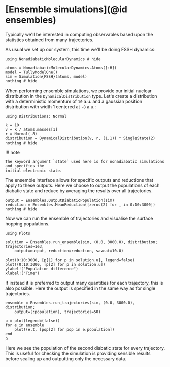 # [Ensemble simulations](@id ensembles)

Typically we'll be interested in computing observables based upon the statistics
obtained from many trajectories.

As usual we set up our system, this time we'll be doing FSSH dynamics:
```@example ensemble
using NonadiabaticMolecularDynamics # hide

atoms = NonadiabaticMolecularDynamics.Atoms([:H])
model = TullyModelOne()
sim = Simulation{FSSH}(atoms, model)
nothing # hide
```

When performing ensemble simulations, we provide our initial nuclear distribution in the
`DynamicalDistribution` type.
Let's create a distribution with a deterministic momentum of ``10`` a.u. and a
gaussian position distribution with width 1 centered at ``-8`` a.u.:
```@example ensemble
using Distributions: Normal

k = 10
v = k / atoms.masses[1]
r = Normal(-8)
distribution = DynamicalDistribution(v, r, (1,1)) * SingleState(2)
nothing # hide
```
!!! note

    The keyword argument `state` used here is for nonadiabatic simulations and specifies the
    initial electronic state.

The ensemble interface allows for specific outputs and reductions
that apply to these outputs.
Here we choose to output the populations of each diabatic state and reduce by averaging
the results over all trajectories.
```@example ensemble
output = Ensembles.OutputDiabaticPopulation(sim)
reduction = Ensembles.MeanReduction([zeros(2) for _ in 0:10:3000])
nothing # hide
```

Now we can run the ensemble of trajectories and visualise the surface hopping populations.
```@example ensemble
using Plots

solution = Ensembles.run_ensemble(sim, (0.0, 3000.0), distribution; trajectories=1e3,
    output=output, reduction=reduction, saveat=10.0)

plot(0:10:3000, [p[1] for p in solution.u], legend=false)
plot!(0:10:3000, [p[2] for p in solution.u])
ylabel!("Population difference")
xlabel!("Time")
```

If instead it is preferred to output many quantities for each trajectory, this is
also possible.
Here the output is specified in the same way as for single trajectories.
```@example ensemble
ensemble = Ensembles.run_trajectories(sim, (0.0, 3000.0), distribution;
    output=(:population), trajectories=50)

p = plot(legend=(false))
for e in ensemble
    plot!(e.t, [pop[2] for pop in e.population])
end
p
```
Here we see the population of the second diabatic state for every trajectory.
This is useful for checking the simulation is providing sensible results
before scaling up and outputting only the necessary data.
